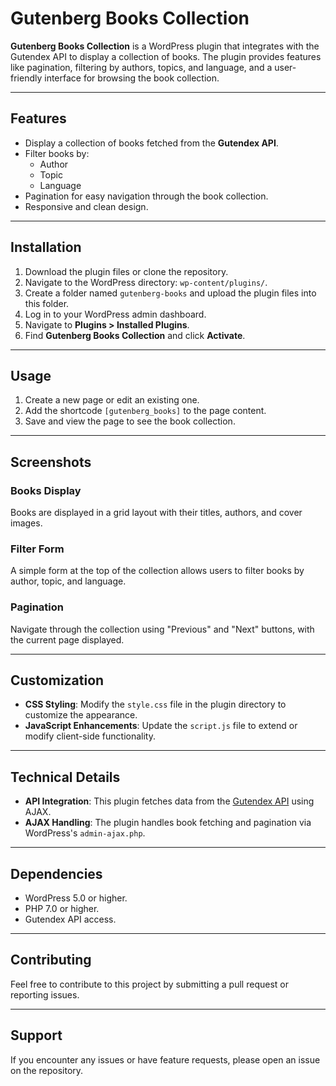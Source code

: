 # Gutenberg Books Collection

**Gutenberg Books Collection** is a WordPress plugin that integrates with the Gutendex API to display a collection of books. The plugin provides features like pagination, filtering by authors, topics, and language, and a user-friendly interface for browsing the book collection.

---

## Features
- Display a collection of books fetched from the **Gutendex API**.
- Filter books by:
  - Author
  - Topic
  - Language
- Pagination for easy navigation through the book collection.
- Responsive and clean design.

---

## Installation

1. Download the plugin files or clone the repository.
2. Navigate to the WordPress directory: `wp-content/plugins/`.
3. Create a folder named `gutenberg-books` and upload the plugin files into this folder.
4. Log in to your WordPress admin dashboard.
5. Navigate to **Plugins > Installed Plugins**.
6. Find **Gutenberg Books Collection** and click **Activate**.

---

## Usage

1. Create a new page or edit an existing one.
2. Add the shortcode `[gutenberg_books]` to the page content.
3. Save and view the page to see the book collection.

---

## Screenshots

### Books Display
Books are displayed in a grid layout with their titles, authors, and cover images.

### Filter Form
A simple form at the top of the collection allows users to filter books by author, topic, and language.

### Pagination
Navigate through the collection using "Previous" and "Next" buttons, with the current page displayed.

---

## Customization

- **CSS Styling**: Modify the `style.css` file in the plugin directory to customize the appearance.
- **JavaScript Enhancements**: Update the `script.js` file to extend or modify client-side functionality.

---

## Technical Details

- **API Integration**: This plugin fetches data from the [Gutendex API](https://gutendex.com/books/) using AJAX.
- **AJAX Handling**: The plugin handles book fetching and pagination via WordPress's `admin-ajax.php`.

---

## Dependencies

- WordPress 5.0 or higher.
- PHP 7.0 or higher.
- Gutendex API access.

---

## Contributing

Feel free to contribute to this project by submitting a pull request or reporting issues. 

---

## Support

If you encounter any issues or have feature requests, please open an issue on the repository.
